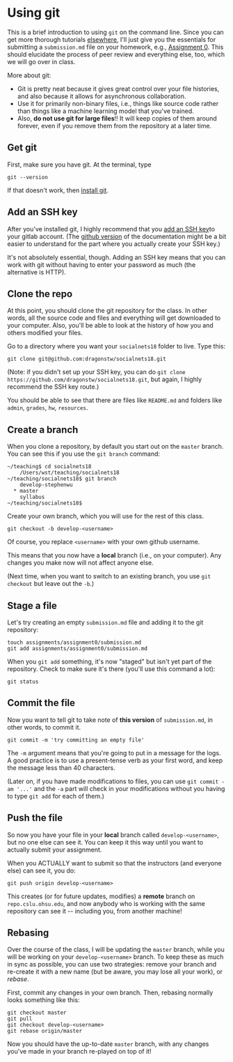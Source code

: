 # Using git
This is a brief introduction to using `git` on the command line.  Since you can get more thorough tutorials [elsewhere](https://git-scm.com/docs/gittutorial), I'll just give you the essentials for submitting a `submission.md` file on your homework, e.g., [Assignment 0](https://github.com/dragonstw/socialnets18/blob/master/assignments/assignment0.md).  This should elucidate the process of peer review and everything else, too, which we will go over in class.

More about git:

* Git is pretty neat because it gives great control over your file histories, and also because it allows for asynchronous collaboration.
* Use it for primarily non-binary files, i.e., things like source code rather than things like a machine learning model that you've trained.
* Also, **do not use git for large files**!!  It will keep copies of them around forever, even if you remove them from the repository at a later time.


## Get git
First, make sure you have git.  At the terminal, type

    git --version

If that doesn't work, then [install git](https://www.atlassian.com/git/tutorials/install-git/linux).

## Add an SSH key
After you've installed git, I highly recommend that you [add an SSH key](https://docs.gitlab.com/ee/gitlab-basics/create-your-ssh-keys.html)to your gitlab account. (The [github version](https://help.github.com/articles/adding-a-new-ssh-key-to-your-github-account/) of the documentation might be a bit easier to understand for the part where you actually create your SSH key.)

It's not absolutely essential, though.  Adding an SSH key means that you can work with git without having to enter your password as much (the alternative is HTTP).

## Clone the repo
At this point, you should clone the git repository for the class.  In other words, all the source code and files and everything will get downloaded to your computer.  Also, you'll be able to look at the history of how you and others modified your files.

Go to a directory where you want your `socialnets18` folder to live.  Type this:

    git clone git@github.com:dragonstw/socialnets18.git

(Note: if you didn't set up your SSH key, you can do `git clone https://github.com/dragonstw/socialnets18.git`, but again, I highly recommend the SSH key route.)

You should be able to see that there are files like `README.md` and folders like `admin`, `grades`, `hw`, `resources`.

## Create a branch
When you clone a repository, by default you start out on the `master` branch.  You can see this if you use the `git branch` command:

    ~/teaching$ cd socialnets18
        /Users/wst/teaching/socialnets18
    ~/teaching/socialnets18$ git branch
        develop-stephenwu
      * master
        syllabus
    ~/teaching/socialnets18$

Create your own branch, which you will use for the rest of this class.

    git checkout -b develop-<username>

Of course, you replace `<username>` with your own github username.

This means that you now have a **local** branch (i.e., on your computer).  Any changes you make now will not affect anyone else.

(Next time, when you want to switch to an existing branch, you use `git checkout` but leave out the `-b`.)

## Stage a file
Let's try creating an empty `submission.md` file and adding it to the git repository:
```
touch assignments/assignment0/submission.md
git add assignments/assignment0/submission.md
```

When you `git add` something, it's now "staged" but isn't yet part of the repository.  Check to make sure it's there (you'll use this command a lot):

    git status

## Commit the file
Now you want to tell git to take note of **this version** of `submission.md`, in other words, to commit it.
```
git commit -m 'try committing an empty file'
```
The `-m` argument means that you're going to put in a message for the logs.  A good practice is to use a present-tense verb as your first word, and keep the message less than 40 characters.

(Later on, if you have made modifications to files, you can use `git commit -am '...'` and the `-a` part will check in your modifications without you having to type `git add` for each of them.)

## Push the file
So now you have your file in your **local** branch called `develop-<username>`, but no one else can see it.  You can keep it this way until you want to actually submit your assignment.

When you ACTUALLY want to submit so that the instructors (and everyone else) can see it, you do:

    git push origin develop-<username>

This creates (or for future updates, modifies) a **remote** branch on `repo.cslu.ohsu.edu`, and now anybody who is working with the same repository can see it -- including you, from another machine!

## Rebasing
Over the course of the class, I will be updating the `master` branch, while you will be working on your `develop-<username>` branch.  To keep these as much in sync as possible, you can use two strategies: remove your branch and re-create it with a new name (but be aware, you may lose all your work), or _rebase_.

First, commit any changes in your own branch.  Then, rebasing normally looks something like this:
```
git checkout master
git pull
git checkout develop-<username>
git rebase origin/master
```

Now you should have the up-to-date `master` branch, with any changes you've made in your branch re-played on top of it!